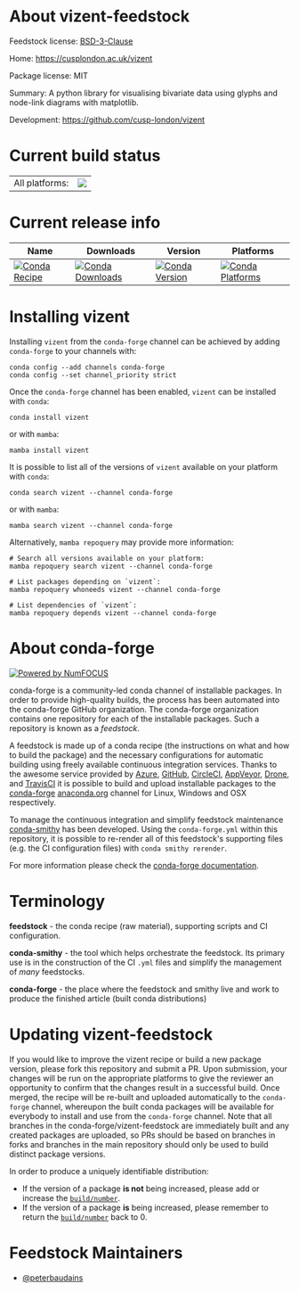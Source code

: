 About vizent-feedstock
======================

Feedstock license: [BSD-3-Clause](https://github.com/conda-forge/vizent-feedstock/blob/main/LICENSE.txt)

Home: https://cusplondon.ac.uk/vizent

Package license: MIT

Summary: A python library for visualising bivariate data using glyphs and node-link diagrams with matplotlib.

Development: https://github.com/cusp-london/vizent

Current build status
====================


<table><tr><td>All platforms:</td>
    <td>
      <a href="https://dev.azure.com/conda-forge/feedstock-builds/_build/latest?definitionId=20825&branchName=main">
        <img src="https://dev.azure.com/conda-forge/feedstock-builds/_apis/build/status/vizent-feedstock?branchName=main">
      </a>
    </td>
  </tr>
</table>

Current release info
====================

| Name | Downloads | Version | Platforms |
| --- | --- | --- | --- |
| [![Conda Recipe](https://img.shields.io/badge/recipe-vizent-green.svg)](https://anaconda.org/conda-forge/vizent) | [![Conda Downloads](https://img.shields.io/conda/dn/conda-forge/vizent.svg)](https://anaconda.org/conda-forge/vizent) | [![Conda Version](https://img.shields.io/conda/vn/conda-forge/vizent.svg)](https://anaconda.org/conda-forge/vizent) | [![Conda Platforms](https://img.shields.io/conda/pn/conda-forge/vizent.svg)](https://anaconda.org/conda-forge/vizent) |

Installing vizent
=================

Installing `vizent` from the `conda-forge` channel can be achieved by adding `conda-forge` to your channels with:

```
conda config --add channels conda-forge
conda config --set channel_priority strict
```

Once the `conda-forge` channel has been enabled, `vizent` can be installed with `conda`:

```
conda install vizent
```

or with `mamba`:

```
mamba install vizent
```

It is possible to list all of the versions of `vizent` available on your platform with `conda`:

```
conda search vizent --channel conda-forge
```

or with `mamba`:

```
mamba search vizent --channel conda-forge
```

Alternatively, `mamba repoquery` may provide more information:

```
# Search all versions available on your platform:
mamba repoquery search vizent --channel conda-forge

# List packages depending on `vizent`:
mamba repoquery whoneeds vizent --channel conda-forge

# List dependencies of `vizent`:
mamba repoquery depends vizent --channel conda-forge
```


About conda-forge
=================

[![Powered by
NumFOCUS](https://img.shields.io/badge/powered%20by-NumFOCUS-orange.svg?style=flat&colorA=E1523D&colorB=007D8A)](https://numfocus.org)

conda-forge is a community-led conda channel of installable packages.
In order to provide high-quality builds, the process has been automated into the
conda-forge GitHub organization. The conda-forge organization contains one repository
for each of the installable packages. Such a repository is known as a *feedstock*.

A feedstock is made up of a conda recipe (the instructions on what and how to build
the package) and the necessary configurations for automatic building using freely
available continuous integration services. Thanks to the awesome service provided by
[Azure](https://azure.microsoft.com/en-us/services/devops/), [GitHub](https://github.com/),
[CircleCI](https://circleci.com/), [AppVeyor](https://www.appveyor.com/),
[Drone](https://cloud.drone.io/welcome), and [TravisCI](https://travis-ci.com/)
it is possible to build and upload installable packages to the
[conda-forge](https://anaconda.org/conda-forge) [anaconda.org](https://anaconda.org/)
channel for Linux, Windows and OSX respectively.

To manage the continuous integration and simplify feedstock maintenance
[conda-smithy](https://github.com/conda-forge/conda-smithy) has been developed.
Using the ``conda-forge.yml`` within this repository, it is possible to re-render all of
this feedstock's supporting files (e.g. the CI configuration files) with ``conda smithy rerender``.

For more information please check the [conda-forge documentation](https://conda-forge.org/docs/).

Terminology
===========

**feedstock** - the conda recipe (raw material), supporting scripts and CI configuration.

**conda-smithy** - the tool which helps orchestrate the feedstock.
                   Its primary use is in the construction of the CI ``.yml`` files
                   and simplify the management of *many* feedstocks.

**conda-forge** - the place where the feedstock and smithy live and work to
                  produce the finished article (built conda distributions)


Updating vizent-feedstock
=========================

If you would like to improve the vizent recipe or build a new
package version, please fork this repository and submit a PR. Upon submission,
your changes will be run on the appropriate platforms to give the reviewer an
opportunity to confirm that the changes result in a successful build. Once
merged, the recipe will be re-built and uploaded automatically to the
`conda-forge` channel, whereupon the built conda packages will be available for
everybody to install and use from the `conda-forge` channel.
Note that all branches in the conda-forge/vizent-feedstock are
immediately built and any created packages are uploaded, so PRs should be based
on branches in forks and branches in the main repository should only be used to
build distinct package versions.

In order to produce a uniquely identifiable distribution:
 * If the version of a package **is not** being increased, please add or increase
   the [``build/number``](https://docs.conda.io/projects/conda-build/en/latest/resources/define-metadata.html#build-number-and-string).
 * If the version of a package **is** being increased, please remember to return
   the [``build/number``](https://docs.conda.io/projects/conda-build/en/latest/resources/define-metadata.html#build-number-and-string)
   back to 0.

Feedstock Maintainers
=====================

* [@peterbaudains](https://github.com/peterbaudains/)

